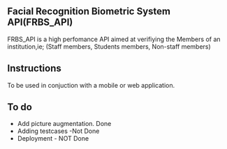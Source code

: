 ## Facial Recognition Biometric System API(FRBS_API)

FRBS_API is a high perfomance API aimed at verifiying the Members of an institution,ie; (Staff members, Students members, Non-staff members)

## Instructions

To be used in conjuction with a mobile or web application.

## To do

- Add picture augmentation. Done
- Adding testcases -Not Done
- Deployment - NOT Done
